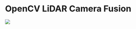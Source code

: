 # OpenCV LiDAR Camera Fusion

<img src="https://github.com/noplaxochia/lidar_to_camera/blob/master/lidar_to_camera/images/LiDAR%20data%20on%20image%20overlay.png">
